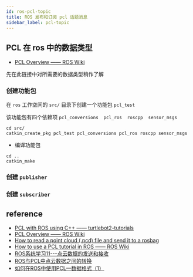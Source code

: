```yaml
--- 
id: ros-pcl-topic
title: ROS 发布和订阅 pcl 话题消息
sidebar_label: pcl-topic
---
```


## PCL 在 ros 中的数据类型
- [PCL Overview —— ROS Wiki](http://wiki.ros.org/pcl/Overview)

先在此链接中对所需要的数据类型稍作了解


### 创建功能包
在 `ros` 工作空间的 `src/` 目录下创建一个功能包 `pcl_test`

该功能包有四个依赖项 `pcl_conversions  pcl_ros  roscpp  sensor_msgs` 

```
cd src/
catkin_create_pkg pcl_test pcl_conversions pcl_ros roscpp sensor_msgs
```

- 编译功能包

```
cd ..
catkin_make
```

### 创建 `publisher`

### 创建 `subscriber`

## reference
- [PCL with ROS using C++ —— turtlebot2-tutorials](https://dabit-industries.github.io/turtlebot2-tutorials/13-ROSPCL.html)
- [PCL Overview —— ROS Wiki](http://wiki.ros.org/pcl/Overview)
- [How to read a point cloud (.pcd) file and send it to a rosbag](https://answers.ros.org/question/325030/how-to-read-a-point-cloud-pcd-file-and-send-it-to-a-rosbag/)
- [How to use a PCL tutorial in ROS —— ROS Wiki](http://wiki.ros.org/pcl/Tutorials)
- [ROS系统学习11---点云数据的发送和接收](https://www.guyuehome.com/25024)
- [ROS与PCL中点云数据之间的转换](https://cloud.tencent.com/developer/article/1692529)
- [如何在ROS中使用PCL—数据格式（1）](https://cloud.tencent.com/developer/article/1477011)
